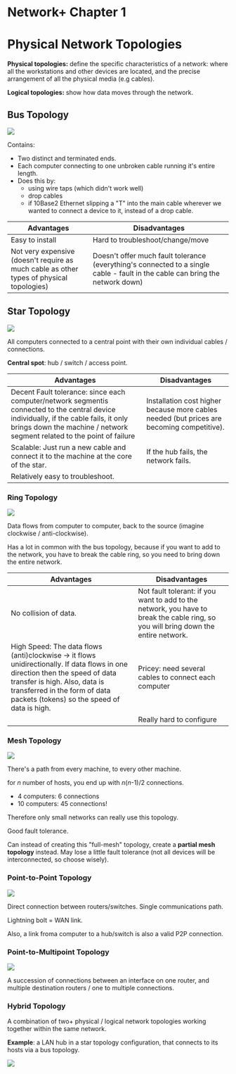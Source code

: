# Network+ Chapter 1

# **Physical Network Topologies**

**Physical topologies:** define the specific characteristics of a network: where all the workstations and other devices are located, and the precise arrangement of all the physical media (e.g cables).

**Logical topologies:** show how data moves through the network.

## **Bus Topology**
![](./bus-topology.jpg)

Contains:
- Two distinct and terminated ends.
- Each computer connecting to one unbroken cable running it's entire length.
- Does this by:
  - using wire taps (which didn't work well)
  - drop cables
  - if 10Base2 Ethernet slipping a "T" into the main cable wherever we wanted to connect a device to it, instead of a drop cable.

| **Advantages**| **Disadvantages**|
|---|---|
| Easy to install| Hard to troubleshoot/change/move|
| Not very expensive (doesn't require as much cable as other types of physical topologies) | Doesn't offer much fault tolerance (everything's connected to a single cable - fault in the cable can bring the network down) |

## **Star Topology**

![](./star-topology.png)

All computers connected to a central point with their own individual cables / connections.

**Central spot**: hub / switch / access point.

| **Advantages** | **Disadvantages** |
|---|---|
| Decent Fault tolerance: since each computer/network segmentis connected to the central device individually, if the cable fails, it only brings down the machine / network segment related to the point of failure  | Installation cost higher because more cables needed (but prices are becoming competitive). |
| Scalable: Just run a new cable and connect it to the machine at the core of the star. | If the hub fails, the network fails. |
| Relatively easy to troubleshoot. |  |

### **Ring Topology**

![](./ring-topology.png)

Data flows from computer to computer, back to the source (imagine clockwise / anti-clockwise).

Has a lot in common with the bus topology, because if you want to add to the network, you have to break the cable ring, so you need to bring down the entire network.

| **Advantages** | **Disadvantages** |
|---|---|
| No collision of data. | Not fault tolerant: if you want to add to the network, you have to break the cable ring, so you will bring down the entire network. |
| High Speed: The data flows (anti)clockwise -> it flows unidirectionally. If data flows in one direction then the speed of data transfer is high. Also, data is transferred in the form of data packets (tokens) so the speed of data is high. | Pricey: need several cables to connect each computer |
|  | Really hard to configure |


### **Mesh Topology**

![](./mesh-topology.png)

There's a path from every machine, to every other machine.

for *n* number of hosts, you end up with *n*(*n*-1)/2 connections.

- 4 computers: 6 connections
- 10 computers: 45 connections!

Therefore only small networks can really use this topology.

Good fault tolerance.

Can instead of creating this "full-mesh" topology, create a **partial mesh topology** instead. May lose a little fault tolerance (not all devices will be interconnected, so choose wisely).

### **Point-to-Point Topology**

![](./point-to-point-topology.png)

Direct connection between routers/switches. Single communications path.

Lightning bolt = WAN link.

Also, a link froma computer to a hub/switch is also a valid P2P connection.

### **Point-to-Multipoint Topology**

![](./point-to-multipoint-topology.png)

A succession of connections between an interface on one router, and multiple destination routers / one to multiple connections.

### Hybrid Topology

A combination of two+ physical / logical network topologies working together within the same network.

**Example**: a LAN hub in a star topology configuration, that connects to its hosts via a bus topology.

![](hybrid-topology.png)